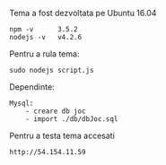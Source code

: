Tema a fost dezvoltata pe Ubuntu 16.04

	npm -v		3.5.2
	nodejs -v	v4.2.6

Pentru a rula tema:

	sudo nodejs script.js

Dependinte:

	Mysql:
		- creare db joc
		- import ./db/dbJoc.sql

Pentru a testa tema accesati

	http://54.154.11.59
